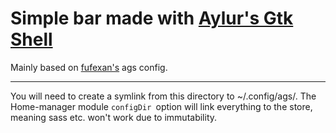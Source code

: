 # Simple bar made with [Aylur's Gtk Shell](https://github.com/Aylur/ags)

Mainly based on [fufexan's](https://github.com/fufexan/dotfiles) ags config.

______________________________________________________________________

You will need to create a symlink from this directory to ~/.config/ags/.
The Home-manager module ```configDir ```option will link everything to the store, meaning sass etc. won't work due to immutability.
